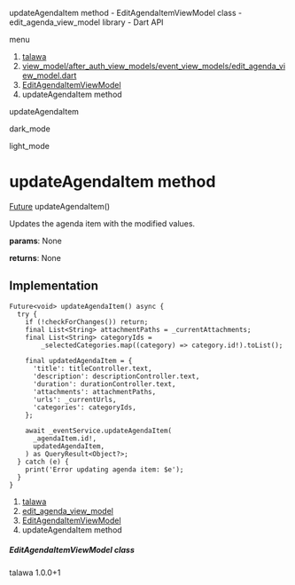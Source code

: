 




updateAgendaItem method - EditAgendaItemViewModel class - edit\_agenda\_view\_model library - Dart API







menu

1. [talawa](../../index.html)
2. [view\_model/after\_auth\_view\_models/event\_view\_models/edit\_agenda\_view\_model.dart](../../file-___home_harshil_Desktop_open-source_palisadoes_talawa_lib_view_model_after_auth_view_models_event_view_models_edit_agenda_view_model/)
3. [EditAgendaItemViewModel](../../file-___home_harshil_Desktop_open-source_palisadoes_talawa_lib_view_model_after_auth_view_models_event_view_models_edit_agenda_view_model/EditAgendaItemViewModel-class.html)
4. updateAgendaItem method

updateAgendaItem


dark\_mode

light\_mode




# updateAgendaItem method


[Future](https://api.flutter.dev/flutter/dart-core/Future-class.html)<void>
updateAgendaItem()

Updates the agenda item with the modified values.

**params**:
None

**returns**:
None


## Implementation

```
Future<void> updateAgendaItem() async {
  try {
    if (!checkForChanges()) return;
    final List<String> attachmentPaths = _currentAttachments;
    final List<String> categoryIds =
        _selectedCategories.map((category) => category.id!).toList();

    final updatedAgendaItem = {
      'title': titleController.text,
      'description': descriptionController.text,
      'duration': durationController.text,
      'attachments': attachmentPaths,
      'urls': _currentUrls,
      'categories': categoryIds,
    };

    await _eventService.updateAgendaItem(
      _agendaItem.id!,
      updatedAgendaItem,
    ) as QueryResult<Object?>;
  } catch (e) {
    print('Error updating agenda item: $e');
  }
}
```

 


1. [talawa](../../index.html)
2. [edit\_agenda\_view\_model](../../file-___home_harshil_Desktop_open-source_palisadoes_talawa_lib_view_model_after_auth_view_models_event_view_models_edit_agenda_view_model/)
3. [EditAgendaItemViewModel](../../file-___home_harshil_Desktop_open-source_palisadoes_talawa_lib_view_model_after_auth_view_models_event_view_models_edit_agenda_view_model/EditAgendaItemViewModel-class.html)
4. updateAgendaItem method

##### EditAgendaItemViewModel class





talawa
1.0.0+1






